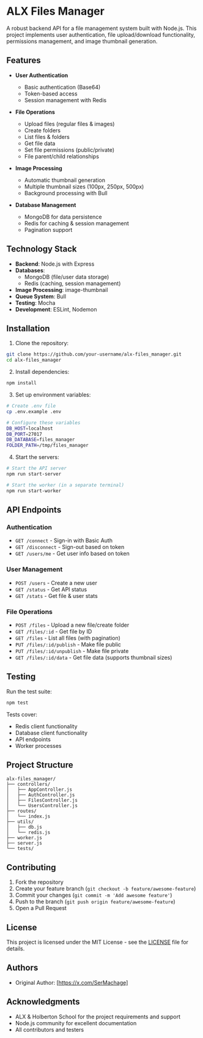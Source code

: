 # ALX Files Manager

A robust backend API for a file management system built with Node.js. This project implements user authentication, file upload/download functionality, permissions management, and image thumbnail generation.

## Features

- **User Authentication**

  - Basic authentication (Base64)
  - Token-based access
  - Session management with Redis

- **File Operations**

  - Upload files (regular files & images)
  - Create folders
  - List files & folders
  - Get file data
  - Set file permissions (public/private)
  - File parent/child relationships

- **Image Processing**

  - Automatic thumbnail generation
  - Multiple thumbnail sizes (100px, 250px, 500px)
  - Background processing with Bull

- **Database Management**
  - MongoDB for data persistence
  - Redis for caching & session management
  - Pagination support

## Technology Stack

- **Backend**: Node.js with Express
- **Databases**:
  - MongoDB (file/user data storage)
  - Redis (caching, session management)
- **Image Processing**: image-thumbnail
- **Queue System**: Bull
- **Testing**: Mocha
- **Development**: ESLint, Nodemon

## Installation

1. Clone the repository:

```bash
git clone https://github.com/your-username/alx-files_manager.git
cd alx-files_manager
```

2. Install dependencies:

```bash
npm install
```

3. Set up environment variables:

```bash
# Create .env file
cp .env.example .env

# Configure these variables
DB_HOST=localhost
DB_PORT=27017
DB_DATABASE=files_manager
FOLDER_PATH=/tmp/files_manager
```

4. Start the servers:

```bash
# Start the API server
npm run start-server

# Start the worker (in a separate terminal)
npm run start-worker
```

## API Endpoints

### Authentication

- `GET /connect` - Sign-in with Basic Auth
- `GET /disconnect` - Sign-out based on token
- `GET /users/me` - Get user info based on token

### User Management

- `POST /users` - Create a new user
- `GET /status` - Get API status
- `GET /stats` - Get file & user stats

### File Operations

- `POST /files` - Upload a new file/create folder
- `GET /files/:id` - Get file by ID
- `GET /files` - List all files (with pagination)
- `PUT /files/:id/publish` - Make file public
- `PUT /files/:id/unpublish` - Make file private
- `GET /files/:id/data` - Get file data (supports thumbnail sizes)

## Testing

Run the test suite:

```bash
npm test
```

Tests cover:

- Redis client functionality
- Database client functionality
- API endpoints
- Worker processes

## Project Structure

```
alx-files_manager/
├── controllers/
│   ├── AppController.js
│   ├── AuthController.js
│   ├── FilesController.js
│   └── UsersController.js
├── routes/
│   └── index.js
├── utils/
│   ├── db.js
│   └── redis.js
├── worker.js
├── server.js
└── tests/
```

## Contributing

1. Fork the repository
2. Create your feature branch (`git checkout -b feature/awesome-feature`)
3. Commit your changes (`git commit -m 'Add awesome feature'`)
4. Push to the branch (`git push origin feature/awesome-feature`)
5. Open a Pull Request

## License

This project is licensed under the MIT License - see the [LICENSE](LICENSE) file for details.

## Authors

- Original Author: [https://x.com/SerMachage]

## Acknowledgments

- ALX & Holberton School for the project requirements and support
- Node.js community for excellent documentation
- All contributors and testers
